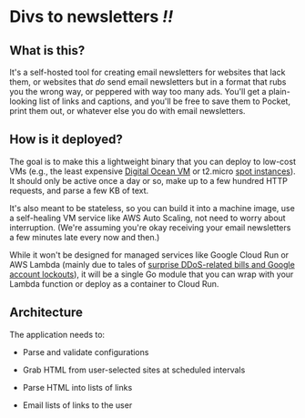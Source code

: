 # Divs to newsletters _!!_

## What is this?

It's a self-hosted tool for creating email newsletters for websites that lack them, or websites that _do_ send email newsletters but in a format that rubs you the wrong way, or peppered with way too many ads. You'll get a plain-looking list of links and captions, and you'll be free to save them to Pocket, print them out, or whatever else you do with email newsletters.

## How is it deployed?

The goal is to make this a lightweight binary that you can deploy to low-cost VMs (e.g., the least expensive [Digital Ocean VM](https://www.digitalocean.com/pricing/#standard-droplets) or t2.micro [spot instances](https://aws.amazon.com/ec2/spot/pricing/)). It should only be active once a day or so, make up to a few hundred HTTP requests, and parse a few KB of text.

It's also meant to be stateless, so you can build it into a machine image, use a self-healing VM service like AWS Auto Scaling, not need to worry about interruption. (We're assuming you're okay receiving your email newsletters a few minutes late every now and then.)

While it won't be designed for managed services like Google Cloud Run or AWS Lambda (mainly due to tales of [surprise DDoS-related bills and Google account lockouts](https://news.ycombinator.com/item?id=22027459)), it will be a single Go module that you can wrap with your Lambda function or deploy as a container to Cloud Run.

## Architecture

The application needs to:

- Parse and validate configurations

- Grab HTML from user-selected sites at scheduled intervals

- Parse HTML into lists of links

- Email lists of links to the user
